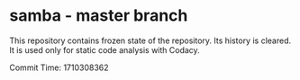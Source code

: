 # samba - master branch

This repository contains frozen state of the repository.
Its history is cleared. It is used only for static code
analysis with Codacy.

Commit Time: 1710308362